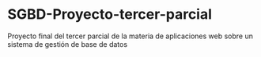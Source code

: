 # SGBD-Proyecto-tercer-parcial
Proyecto final del tercer parcial de la materia de aplicaciones web sobre un sistema de gestión de base de datos
